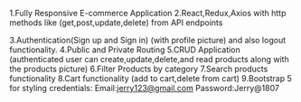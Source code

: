 1.Fully Responsive E-commerce Application
2.React,Redux,Axios with http methods like (get,post,update,delete) from  API endpoints

3.Authentication(Sign up and Sign in) (with profile picture) and also logout functionality.
4.Public and Private Routing
5.CRUD Application (authenticated user can create,update,delete,and read products along with the products picture)
6.Filter Products by category
7.Search products functionality
8.Cart functionality (add to cart,delete from cart)
9.Bootstrap 5 for styling
credentials:
Email:jerry123@gmail.com
Password:Jerry@1807
